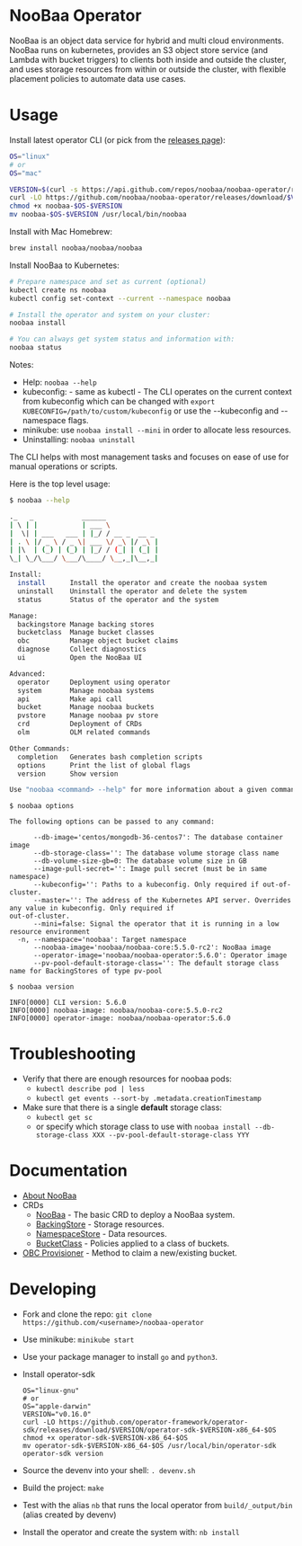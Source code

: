 # NooBaa Operator

NooBaa is an object data service for hybrid and multi cloud environments. NooBaa runs on kubernetes, provides an S3 object store service (and Lambda with bucket triggers) to clients both inside and outside the cluster, and uses storage resources from within or outside the cluster, with flexible placement policies to automate data use cases.

# Usage

Install latest operator CLI
(or pick from the [releases page](https://github.com/noobaa/noobaa-operator/releases)):

```bash
OS="linux"
# or
OS="mac"

VERSION=$(curl -s https://api.github.com/repos/noobaa/noobaa-operator/releases/latest | jq -r '.name')
curl -LO https://github.com/noobaa/noobaa-operator/releases/download/$VERSION/noobaa-$OS-$VERSION
chmod +x noobaa-$OS-$VERSION
mv noobaa-$OS-$VERSION /usr/local/bin/noobaa
```

Install with Mac Homebrew:
```bash
brew install noobaa/noobaa/noobaa
```

Install NooBaa to Kubernetes:
```bash
# Prepare namespace and set as current (optional)
kubectl create ns noobaa
kubectl config set-context --current --namespace noobaa

# Install the operator and system on your cluster:
noobaa install

# You can always get system status and information with:
noobaa status
```

Notes:
- Help: `noobaa --help`
- kubeconfig: - same as kubectl - The CLI operates on the current context from kubeconfig which can be changed with `export KUBECONFIG=/path/to/custom/kubeconfig` or use the --kubeconfig and --namespace flags.
- minikube: use `noobaa install --mini` in order to allocate less resources.
- Uninstalling: `noobaa uninstall`

The CLI helps with most management tasks and focuses on ease of use for manual operations or scripts.

Here is the top level usage:
```bash
$ noobaa --help

._   _            ______
| \ | |           | ___ \
|  \| | ___   ___ | |_/ / __ _  __ _
| . \ |/ _ \ / _ \| ___ \/ _\ |/ _\ |
| |\  | (_) | (_) | |_/ / (_| | (_| |
\_| \_/\___/ \___/\____/ \__,_|\__,_|

Install:
  install      Install the operator and create the noobaa system
  uninstall    Uninstall the operator and delete the system
  status       Status of the operator and the system

Manage:
  backingstore Manage backing stores
  bucketclass  Manage bucket classes
  obc          Manage object bucket claims
  diagnose     Collect diagnostics
  ui           Open the NooBaa UI

Advanced:
  operator     Deployment using operator
  system       Manage noobaa systems
  api          Make api call
  bucket       Manage noobaa buckets
  pvstore      Manage noobaa pv store
  crd          Deployment of CRDs
  olm          OLM related commands

Other Commands:
  completion   Generates bash completion scripts
  options      Print the list of global flags
  version      Show version

Use "noobaa <command> --help" for more information about a given command.

```

```
$ noobaa options

The following options can be passed to any command:

      --db-image='centos/mongodb-36-centos7': The database container image
      --db-storage-class='': The database volume storage class name
      --db-volume-size-gb=0: The database volume size in GB
      --image-pull-secret='': Image pull secret (must be in same namespace)
      --kubeconfig='': Paths to a kubeconfig. Only required if out-of-cluster.
      --master='': The address of the Kubernetes API server. Overrides any value in kubeconfig. Only required if
out-of-cluster.
      --mini=false: Signal the operator that it is running in a low resource environment
  -n, --namespace='noobaa': Target namespace
      --noobaa-image='noobaa/noobaa-core:5.5.0-rc2': NooBaa image
      --operator-image='noobaa/noobaa-operator:5.6.0': Operator image
      --pv-pool-default-storage-class='': The default storage class name for BackingStores of type pv-pool

```

```shell
$ noobaa version

INFO[0000] CLI version: 5.6.0
INFO[0000] noobaa-image: noobaa/noobaa-core:5.5.0-rc2
INFO[0000] operator-image: noobaa/noobaa-operator:5.6.0

```

# Troubleshooting

- Verify that there are enough resources for noobaa pods:
    - `kubectl describe pod | less`
    - `kubectl get events --sort-by .metadata.creationTimestamp`
- Make sure that there is a single **default** storage class:
    - `kubectl get sc`
    - or specify which storage class to use with `noobaa install --db-storage-class XXX --pv-pool-default-storage-class YYY`

# Documentation
- [About NooBaa](doc/about-noobaa.md)
- CRDs
    - [NooBaa](doc/noobaa-crd.md) - The basic CRD to deploy a NooBaa system.
    - [BackingStore](doc/backing-store-crd.md) - Storage resources.
    - [NamespaceStore](doc/namespace-store-crd.md) - Data resources.
    - [BucketClass](doc/bucket-class-crd.md) - Policies applied to a class of buckets.
- [OBC Provisioner](doc/obc-provisioner.md) - Method to claim a new/existing bucket.

# Developing

- Fork and clone the repo: `git clone https://github.com/<username>/noobaa-operator`
- Use minikube: `minikube start`
- Use your package manager to install `go` and `python3`.
- Install operator-sdk
    ```
    OS="linux-gnu"
    # or
    OS="apple-darwin"
    VERSION="v0.16.0"
    curl -LO https://github.com/operator-framework/operator-sdk/releases/download/$VERSION/operator-sdk-$VERSION-x86_64-$OS
    chmod +x operator-sdk-$VERSION-x86_64-$OS
    mv operator-sdk-$VERSION-x86_64-$OS /usr/local/bin/operator-sdk
    operator-sdk version
    ```

- Source the devenv into your shell: `. devenv.sh`
- Build the project: `make`
- Test with the alias `nb` that runs the local operator from `build/_output/bin` (alias created by devenv)
- Install the operator and create the system with: `nb install`
